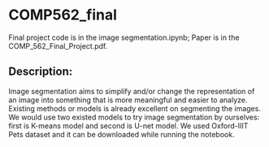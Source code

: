 # COMP562_final
Final project code is in the image segmentation.ipynb; 
Paper is in the COMP_562_Final_Project.pdf.

## Description: 
Image segmentation aims to simplify and/or
change the representation of an image into
something that is more meaningful and easier to
analyze. Existing methods or models is already
excellent on segmenting the images. We would
use two existed models to try image segmentation by ourselves: first is K-means model and
second is U-net model. We used Oxford-IIIT Pets dataset and it can be downloaded while running the notebook. 


